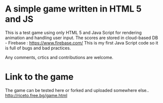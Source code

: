 A simple game written in HTML 5 and JS
=====
This is a test game using only HTML 5 and Java Script for rendering animation and handling user input.
The scores are stored in cloud-based DB - Firebase : https://www.firebase.com/
This is my first Java Script code so it is full of bugs and bad practices.

Any comments, crtics and contributions are welcome.

Link to the game
====
The game can be tested here or forked and uploaded somewhere else..
http://riceto.free.bg/game.html
